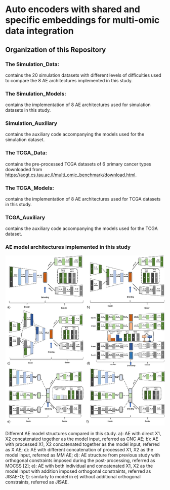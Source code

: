 # Auto encoders with shared and specific embeddings for multi-omic data integration

## Organization of this Repository

### The Simulation_Data:
contains the 20 simulation datasets with different levels of difficulties used to compare the 8 AE architectures implemented in this study.

### The Simulation_Models:
contains the implementation of 8 AE architectures used for simulation datasets in this study.

### Simulation_Auxiliary
contains the auxiliary code accompanying the models used for the simulation dataset. 

### The TCGA_Data:
contains the pre-processed TCGA datasets of 6 primary cancer types downloaded from https://acgt.cs.tau.ac.il/multi_omic_benchmark/download.html.

### The TCGA_Models:
contains the implementation of 8 AE architectures used for TCGA datasets in this study.

### TCGA_Auxiliary
contains the auxiliary code accompanying the models used for the TCGA dataset. 

### AE model architectures implemented in this study
![AE models](Images/AE_models.png)

Different AE model structures compared in this study. a): AE with direct X1, X2 concatenated together as the model input, referred as CNC AE;
b): AE with processed X1, X2 concatenated together as the model input, referred as X AE; c): AE with different concatenation of processed X1, X2 as
the model input, referred as MM AE; d): AE structure from previous study with orthogonal constraints imposed during the post-processing, referred
as MOCSS [2]; e): AE with both individual and concatenated X1, X2 as the model input with addition imposed orthogonal constraints, referred as
JISAE-O; f): similarly to model in e) without additional orthogonal constraints, referred as JISAE.


